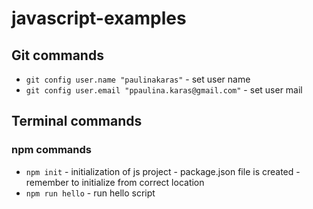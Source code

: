 # javascript-examples

## Git commands
- `git config user.name "paulinakaras"` - set user name
- `git config user.email "ppaulina.karas@gmail.com"` - set user mail

## Terminal commands

### npm commands
- `npm init` - initialization of js project - package.json file is created - remember to initialize from correct location
- `npm run hello` - run hello script
